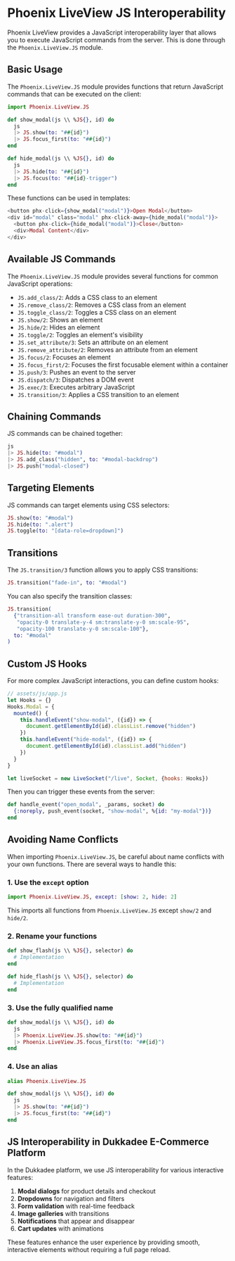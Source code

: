 # Phoenix LiveView JS Interoperability

Phoenix LiveView provides a JavaScript interoperability layer that allows you to execute JavaScript commands from the server. This is done through the `Phoenix.LiveView.JS` module.

## Basic Usage

The `Phoenix.LiveView.JS` module provides functions that return JavaScript commands that can be executed on the client:

```elixir
import Phoenix.LiveView.JS

def show_modal(js \\ %JS{}, id) do
  js
  |> JS.show(to: "##{id}")
  |> JS.focus_first(to: "##{id}")
end

def hide_modal(js \\ %JS{}, id) do
  js
  |> JS.hide(to: "##{id}")
  |> JS.focus(to: "##{id}-trigger")
end
```

These functions can be used in templates:

```heex
<button phx-click={show_modal("modal")}>Open Modal</button>
<div id="modal" class="modal" phx-click-away={hide_modal("modal")}>
  <button phx-click={hide_modal("modal")}>Close</button>
  <div>Modal Content</div>
</div>
```

## Available JS Commands

The `Phoenix.LiveView.JS` module provides several functions for common JavaScript operations:

- `JS.add_class/2`: Adds a CSS class to an element
- `JS.remove_class/2`: Removes a CSS class from an element
- `JS.toggle_class/2`: Toggles a CSS class on an element
- `JS.show/2`: Shows an element
- `JS.hide/2`: Hides an element
- `JS.toggle/2`: Toggles an element's visibility
- `JS.set_attribute/3`: Sets an attribute on an element
- `JS.remove_attribute/2`: Removes an attribute from an element
- `JS.focus/2`: Focuses an element
- `JS.focus_first/2`: Focuses the first focusable element within a container
- `JS.push/3`: Pushes an event to the server
- `JS.dispatch/3`: Dispatches a DOM event
- `JS.exec/3`: Executes arbitrary JavaScript
- `JS.transition/3`: Applies a CSS transition to an element

## Chaining Commands

JS commands can be chained together:

```elixir
js
|> JS.hide(to: "#modal")
|> JS.add_class("hidden", to: "#modal-backdrop")
|> JS.push("modal-closed")
```

## Targeting Elements

JS commands can target elements using CSS selectors:

```elixir
JS.show(to: "#modal")
JS.hide(to: ".alert")
JS.toggle(to: "[data-role=dropdown]")
```

## Transitions

The `JS.transition/3` function allows you to apply CSS transitions:

```elixir
JS.transition("fade-in", to: "#modal")
```

You can also specify the transition classes:

```elixir
JS.transition(
  {"transition-all transform ease-out duration-300",
   "opacity-0 translate-y-4 sm:translate-y-0 sm:scale-95",
   "opacity-100 translate-y-0 sm:scale-100"},
  to: "#modal"
)
```

## Custom JS Hooks

For more complex JavaScript interactions, you can define custom hooks:

```javascript
// assets/js/app.js
let Hooks = {}
Hooks.Modal = {
  mounted() {
    this.handleEvent("show-modal", ({id}) => {
      document.getElementById(id).classList.remove("hidden")
    })
    this.handleEvent("hide-modal", ({id}) => {
      document.getElementById(id).classList.add("hidden")
    })
  }
}

let liveSocket = new LiveSocket("/live", Socket, {hooks: Hooks})
```

Then you can trigger these events from the server:

```elixir
def handle_event("open_modal", _params, socket) do
  {:noreply, push_event(socket, "show-modal", %{id: "my-modal"})}
end
```

## Avoiding Name Conflicts

When importing `Phoenix.LiveView.JS`, be careful about name conflicts with your own functions. There are several ways to handle this:

### 1. Use the `except` option

```elixir
import Phoenix.LiveView.JS, except: [show: 2, hide: 2]
```

This imports all functions from `Phoenix.LiveView.JS` except `show/2` and `hide/2`.

### 2. Rename your functions

```elixir
def show_flash(js \\ %JS{}, selector) do
  # Implementation
end

def hide_flash(js \\ %JS{}, selector) do
  # Implementation
end
```

### 3. Use the fully qualified name

```elixir
def show_modal(js \\ %JS{}, id) do
  js
  |> Phoenix.LiveView.JS.show(to: "##{id}")
  |> Phoenix.LiveView.JS.focus_first(to: "##{id}")
end
```

### 4. Use an alias

```elixir
alias Phoenix.LiveView.JS

def show_modal(js \\ %JS{}, id) do
  js
  |> JS.show(to: "##{id}")
  |> JS.focus_first(to: "##{id}")
end
```

## JS Interoperability in Dukkadee E-Commerce Platform

In the Dukkadee platform, we use JS interoperability for various interactive features:

1. **Modal dialogs** for product details and checkout
2. **Dropdowns** for navigation and filters
3. **Form validation** with real-time feedback
4. **Image galleries** with transitions
5. **Notifications** that appear and disappear
6. **Cart updates** with animations

These features enhance the user experience by providing smooth, interactive elements without requiring a full page reload.
